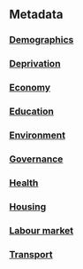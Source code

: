 
## Metadata

### [Demographics](demographics)

### [Deprivation](deprivation)

### [Economy](economy)

### [Education](education)

### [Environment](environment)

### [Governance](governance)

### [Health](health)

### [Housing](housing)

### [Labour market](labour_market)

### [Transport](transport)
